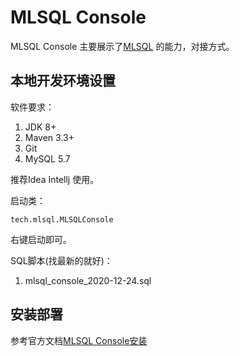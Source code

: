 # MLSQL Console

MLSQL Console 主要展示了[MLSQL](https://github.com/allwefantasy/mlsql) 的能力，对接方式。

## 本地开发环境设置

软件要求：

1. JDK 8+
2. Maven 3.3+
3. Git
4. MySQL 5.7

推荐Idea Intellj 使用。

启动类：

```
tech.mlsql.MLSQLConsole
```

右键启动即可。

SQL脚本(找最新的就好)：

1. mlsql_console_2020-12-24.sql


## 安装部署

参考官方文档[MLSQL Console安装](http://docs.mlsql.tech/mlsql-stack/howtouse/install.html)






